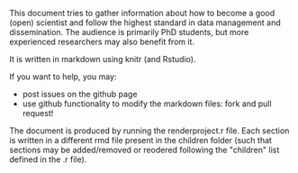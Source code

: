 This document tries to gather information about how to become a good (open) scientist and follow the highest standard in data management and dissemination. The audience is primarily PhD students, but more experienced researchers may also benefit from it.

It is written in markdown using knitr (and Rstudio).

If you want to help, you may:
- post issues on the github page
- use github functionality to modify the markdown files: fork and pull request!

The document is produced by running the renderproject.r file. Each section is written in a different rmd file present in the children folder (such that sections may be added/removed or reodered following the "children" list defined in the .r file). 

